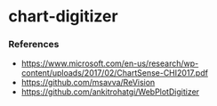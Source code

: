 # chart-digitizer













### References
- https://www.microsoft.com/en-us/research/wp-content/uploads/2017/02/ChartSense-CHI2017.pdf
- https://github.com/msavva/ReVision
- https://github.com/ankitrohatgi/WebPlotDigitizer
